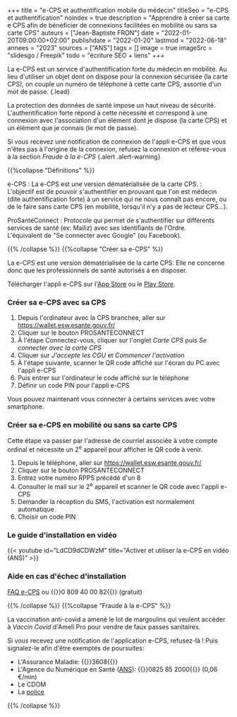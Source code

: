 +++
title = "e-CPS et authentification mobile du médecin"
titleSeo = "e-CPS et authentification"
noindex = true
description = "Apprendre à créer sa carte e CPS afin de bénéficier de connexions facilitées en mobilité ou sans sa carte CPS"
auteurs = ["Jean-Baptiste FRON"]
date = "2022-01-20T09:00:00+02:00"
publishdate = "2022-01-20"
lastmod = "2022-06-18"
annees = "2023"
sources = ["ANS"]
tags = []
image = true
imageSrc = "slidesgo / Freepik"
todo = "écriture SEO + liens"
+++

La e-CPS est un service d'authentification forte du médecin en mobilité. Au lieu d'utiliser un objet dont on dispose pour la connexion sécurisée (la carte CPS), on couple un numéro de téléphone à cette carte CPS, assortie d'un mot de passe.
{.lead}

La protection des données de santé impose un haut niveau de sécurité. L'authentification forte répond à cette nécessité et correspond à une connexion avec l'association d'un élément dont je dispose (la carte CPS) et un élément que je connais (le mot de passe).

Si vous recevez une notification de connexion de l'appli e-CPS et que vous n'êtes pas à l'origine de la connexion, refusez la connexion et référez-vous à la section *Fraude à la e-CPS*
{.alert .alert-warning}

{{%collapse "Définitions" %}}

e-CPS
: La e-CPS est une version dématérialisée de la carte CPS.
: L'objectif est de pouvoir s'authentifier en prouvant que l'on est médecin (dite authentification forte) à un service qui ne nous connaît pas encore, ou de le faire sans carte CPS (en mobilité, lorsqu'il n'y a pas de lecteur CPS...).

ProSantéConnect
: Protocole qui permet de s'authentifier sur différents services de santé (ex: Mailiz) avec ses identifiants de l'Ordre.  
L'équivalent de "Se connecter avec Google" (ou Facebook).

{{% /collapse %}}
{{%collapse "Créer sa e-CPS" %}}

La e-CPS est une version dématérialisée de la carte CPS. Elle ne concerne donc que les professionnels de santé autorisés à en disposer.

Télécharger l'appli e-CPS sur l'[App Store](https://apps.apple.com/fr/app/e-cps/id1469033607) ou le [Play Store](https://play.google.com/store/apps/details?id=fr.asipsante.esante.wallet.prod).

### Créer sa e-CPS avec sa CPS

1. Depuis l'ordinateur avec la CPS branchée, aller sur <https://wallet.esw.esante.gouv.fr/>
2. Cliquer sur le bouton PROSANTECONNECT
3. À l'étape Connectez-vous, cliquer sur l'onglet *Carte CPS* puis *Se connecter avec la carte CPS*
4. Cliquer sur *J'accepte les CGU* et *Commencer l'activation*
5. À l'étape suivante, scanner le QR code affiché sur l'écran du PC avec l'appli e-CPS
6. Puis entrer sur l'ordinateur le code affiché sur le téléphone
7. Définir un code PIN pour l'appli e-CPS

Vous pouvez maintenant vous connecter à certains services avec votre smartphone.

### Créer sa e-CPS en mobilité ou sans sa carte CPS

Cette étape va passer par l'adresse de courriel associée à votre compte ordinal et nécessite un 2<sup>e</sup> appareil pour afficher le QR code à venir.

1. Depuis le téléphone, aller sur <https://wallet.esw.esante.gouv.fr/>
2. Cliquer sur le bouton PROSANTECONNECT
3. Entrez votre numéro RPPS précédé d'un 8
4. Consulter le mail sur le 2<sup>e</sup> appareil et scanner le QR code avec l'appli e-CPS
5. Demander la réception du SMS, l'activation est normalement automatique
6. Choisir un code PIN

### Le guide d'installation en vidéo

{{< youtube id="LdCD9dCDWzM" title="Activer et utiliser la e-CPS en vidéo (ANS)" >}}

### Aide en cas d'échec d'installation

[FAQ e-CPS](https://esante.gouv.fr/securite/faq-e-cps) ou {{<phone>}}0 809 40 00 82{{</phone>}} (gratuit)

{{% /collapse %}}
{{%collapse "Fraude à la e-CPS" %}}

La vaccination anti-covid a amené le lot de margoulins qui veulent accéder à *Vaccin Covid* d'Ameli Pro pour vendre de faux passes sanitaires.

Si vous recevez une notification de l'application e-CPS, refusez-là ! Puis signalez-le afin d'être exemptés de poursuites:

- L'Assurance Maladie: {{<phone>}}3608{{</phone>}}
- L'Agence du Numérique en Santé ([ANS](https://esante.gouv.fr/actualites/professionnels-de-sante-comment-reagir-en-cas-de-doute-la-fraude-au-pass-sanitaire)): {{<phone>}}0825 85 2000{{</phone>}} (0,06 €/min)
- Le CDOM
- La [police](https://www.pre-plainte-en-ligne.gouv.fr/)

{{% /collapse %}}
